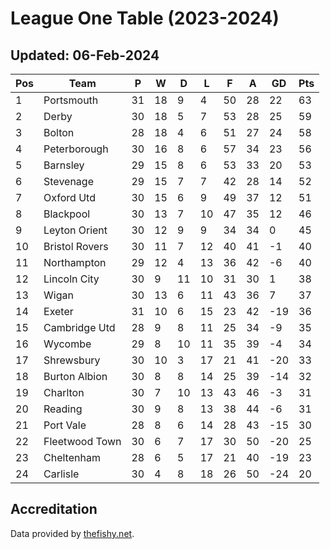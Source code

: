 # League One Table (2023-2024)
## Updated: 06-Feb-2024

| Pos | Team | P | W | D | L | F | A | GD | Pts |
| --- | --- | --- | --- | --- | --- | --- | --- | --- | --- |
| 1 | Portsmouth | 31 | 18 | 9 | 4 | 50 | 28 | 22 | 63 |
| 2 | Derby | 30 | 18 | 5 | 7 | 53 | 28 | 25 | 59 |
| 3 | Bolton | 28 | 18 | 4 | 6 | 51 | 27 | 24 | 58 |
| 4 | Peterborough | 30 | 16 | 8 | 6 | 57 | 34 | 23 | 56 |
| 5 | Barnsley | 29 | 15 | 8 | 6 | 53 | 33 | 20 | 53 |
| 6 | Stevenage | 29 | 15 | 7 | 7 | 42 | 28 | 14 | 52 |
| 7 | Oxford Utd | 30 | 15 | 6 | 9 | 49 | 37 | 12 | 51 |
| 8 | Blackpool | 30 | 13 | 7 | 10 | 47 | 35 | 12 | 46 |
| 9 | Leyton Orient | 30 | 12 | 9 | 9 | 34 | 34 | 0 | 45 |
| 10 | Bristol Rovers | 30 | 11 | 7 | 12 | 40 | 41 | -1 | 40 |
| 11 | Northampton | 29 | 12 | 4 | 13 | 36 | 42 | -6 | 40 |
| 12 | Lincoln City | 30 | 9 | 11 | 10 | 31 | 30 | 1 | 38 |
| 13 | Wigan | 30 | 13 | 6 | 11 | 43 | 36 | 7 | 37 |
| 14 | Exeter | 31 | 10 | 6 | 15 | 23 | 42 | -19 | 36 |
| 15 | Cambridge Utd | 28 | 9 | 8 | 11 | 25 | 34 | -9 | 35 |
| 16 | Wycombe | 29 | 8 | 10 | 11 | 35 | 39 | -4 | 34 |
| 17 | Shrewsbury | 30 | 10 | 3 | 17 | 21 | 41 | -20 | 33 |
| 18 | Burton Albion | 30 | 8 | 8 | 14 | 25 | 39 | -14 | 32 |
| 19 | Charlton | 30 | 7 | 10 | 13 | 43 | 46 | -3 | 31 |
| 20 | Reading | 30 | 9 | 8 | 13 | 38 | 44 | -6 | 31 |
| 21 | Port Vale | 28 | 8 | 6 | 14 | 28 | 43 | -15 | 30 |
| 22 | Fleetwood Town | 30 | 6 | 7 | 17 | 30 | 50 | -20 | 25 |
| 23 | Cheltenham | 28 | 6 | 5 | 17 | 21 | 40 | -19 | 23 |
| 24 | Carlisle | 30 | 4 | 8 | 18 | 26 | 50 | -24 | 20 |

## Accreditation 

Data provided by [thefishy.net](https://www.thefishy.net/).